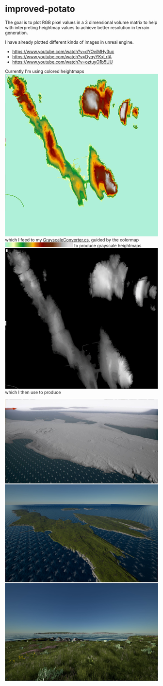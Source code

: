 # improved-potato
The goal is to plot RGB pixel values in a 3 dimensional volume matrix to help with interpreting heightmap values to achieve better resolution in terrain generation.

I have already plotted different kinds of images in unreal engine.

* https://www.youtube.com/watch?v=dYOviMHy3uc
* https://www.youtube.com/watch?v=DyqyYKxLrIA
* https://www.youtube.com/watch?v=oztuyO1b5UU

Currently I'm using colored heightmaps ![Screenshot](h_color.png) which I feed to my [GrayscaleConverter.cs](https://github.com/kenwi/scripts-misc/blob/master/GrayscaleConverter.cs), guided by the colormap ![Screenshot](colormap.png) to produce grayscale heightmaps ![Screenshot](c_grayscale.png) which I then use to produce  

![Screenshot](shadowmapped.png)
![Screenshot](textured.png)
![Screenshot](textured2.png)
